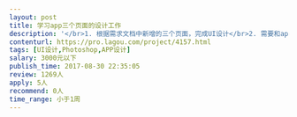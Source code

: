 ```yaml
---                
layout: post       
title: 学习app三个页面的设计工作           
description: '</br>1. 根据需求文档中新增的三个页面，完成UI设计</br>2. 需要和app原有界面视觉设计风格统一</br>3. 支持安卓六种屏幕尺寸，iOS两种屏幕的标注和切图</br>4. 初稿完成后，根据甲方需求进行设计上的调整和完善</br>'     
contenturl: https://pro.lagou.com/project/4157.html      
tags: [UI设计,Photoshop,APP设计]            
salary: 3000元以下          
publish_time: 2017-08-30 22:35:05         
review: 1269人                   
apply: 5人                   
recommend: 0人                   
time_range: 小于1周              
---                 
```

